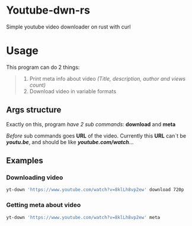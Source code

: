 # Youtube-dwn-rs
Simple youtube video downloader on rust with curl

# Usage
This program can do 2 things:
>1. Print meta info about video *(Title, description, author and views count)*
>2. Download video in variable formats

## Args structure
Exactly on this, program *have 2 sub commands*: **download** and **meta**

*Before* sub commands goes **URL** of the video. Currently this **URL** can`t be ***youtu.be***, and should be like ***youtube.com/watch***...

## Examples
### Downloading video
```bash
yt-down 'https://www.youtube.com/watch?v=8klLh8vp2ew' download 720p
```
### Getting meta about video
```bash
yt-down 'https://www.youtube.com/watch?v=8klLh8vp2ew' meta
```

